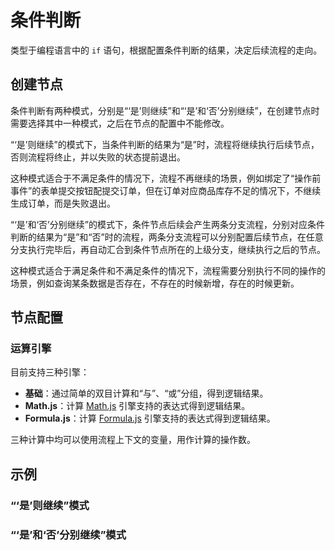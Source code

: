 # 条件判断

类型于编程语言中的 `if` 语句，根据配置条件判断的结果，决定后续流程的走向。

## 创建节点

条件判断有两种模式，分别是“‘是’则继续”和“‘是’和‘否’分别继续”，在创建节点时需要选择其中一种模式，之后在节点的配置中不能修改。

<!-- ![条件判断_模式选择] -->
<!-- TODO: 插入图片 -->

“‘是’则继续”的模式下，当条件判断的结果为“是”时，流程将继续执行后续节点，否则流程将终止，并以失败的状态提前退出。

<!-- ![“是”则继续模式] -->
<!-- TODO: 插入图片 -->

这种模式适合于不满足条件的情况下，流程不再继续的场景，例如绑定了“操作前事件”的表单提交按钮配提交订单，但在订单对应商品库存不足的情况下，不继续生成订单，而是失败退出。

“‘是’和‘否’分别继续”的模式下，条件节点后续会产生两条分支流程，分别对应条件判断的结果为“是”和“否”时的流程，两条分支流程可以分别配置后续节点，在任意分支执行完毕后，再自动汇合到条件节点所在的上级分支，继续执行之后的节点。

<!-- ![“是”和“否”分别继续模式] -->
<!-- TODO: 插入图片 -->

这种模式适合于满足条件和不满足条件的情况下，流程需要分别执行不同的操作的场景，例如查询某条数据是否存在，不存在的时候新增，存在的时候更新。

## 节点配置

### 运算引擎

目前支持三种引擎：

- **基础**：通过简单的双目计算和“与”、“或”分组，得到逻辑结果。
- **Math.js**：计算 [Math.js](https://mathjs.org/) 引擎支持的表达式得到逻辑结果。
- **Formula.js**：计算 [Formula.js](https://formulajs.info/) 引擎支持的表达式得到逻辑结果。

三种计算中均可以使用流程上下文的变量，用作计算的操作数。

## 示例

### “‘是’则继续”模式

<!-- TODO -->

### “‘是’和‘否’分别继续”模式

<!-- TODO -->